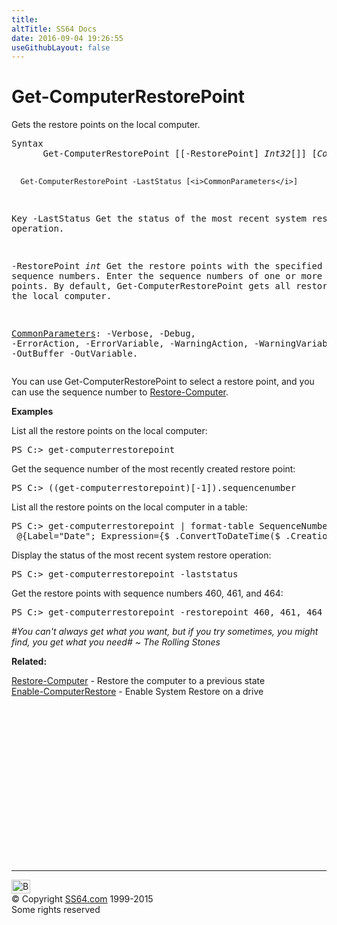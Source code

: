 ```yaml
---
title:
altTitle: SS64 Docs
date: 2016-09-04 19:26:55
useGithubLayout: false
---
```

<!-- #BeginLibraryItem "/Library/head_ps.lbi" --><!-- #EndLibraryItem --><h1>Get-ComputerRestorePoint</h1> 
<p>Gets the restore points on the local computer.</p>
<pre>Syntax
      Get-ComputerRestorePoint [[-RestorePoint] <i>Int32</i>[]] [<i>CommonParameters</i>]
    
      Get-ComputerRestorePoint -LastStatus [<i>CommonParameters</i>]

Key
   -LastStatus
       Get the status of the most recent system restore operation.

   -RestorePoint <i>int</i>
       Get the restore points with the specified sequence numbers.
       Enter the sequence numbers of one or more restore points.
       By default, Get-ComputerRestorePoint gets all restore points on the local computer.

   <a href="common.html">CommonParameters</a>:
       -Verbose, -Debug, -ErrorAction, -ErrorVariable, -WarningAction, -WarningVariable,
       -OutBuffer -OutVariable.</pre>
<p>  You can use  Get-ComputerRestorePoint to select a restore point, and you can use the sequence number to <a href="restore-computer.html">Restore-Computer</a>.</p>
<p><b>Examples</b></p>
<p>List all  the restore points on the local computer:</p>
<pre>PS C:&gt; get-computerrestorepoint</pre>
<p>Get the sequence number of the most recently created restore point:</p>
<pre>PS C:&gt; ((get-computerrestorepoint)[-1]).sequencenumber</pre>
<p>List all the restore points on the local computer in a table:</p>
<pre>PS C:&gt; get-computerrestorepoint | format-table SequenceNumber, _<br> @{Label="Date"; Expression={$_.ConvertToDateTime($_.CreationTime){% raw %}}}{% endraw %}, Description -auto</pre>
<p>Display the status of the most recent system restore operation:</p>
<pre>PS C:&gt; get-computerrestorepoint -laststatus</pre>
<p>Get the restore points with sequence numbers 460, 461, and 464:</p>
<pre>PS C:&gt; get-computerrestorepoint -restorepoint 460, 461, 464</pre>
<p class="quote"><i>#You can't always get what you want, but if you try sometimes, you might find, you get what you need# ~ The Rolling Stones</i></p>
<p><b>Related:</b></p>
<p><a href="restore-computer.html">Restore-Computer</a> - Restore the computer to a previous state<br>
<a href="enable-computerrestore.html">Enable-ComputerRestore</a> - Enable System Restore on a drive</p><!-- #BeginLibraryItem "/Library/foot_ps.lbi" --><p>
<!-- PowerShell300 -->
<ins class="adsbygoogle" style="display:inline-block;width:300px;height:250px" data-ad-client="ca-pub-6140977852749469" data-ad-slot="6253539900"></ins>
<script>
(adsbygoogle = window.adsbygoogle || []).push({});
</script></p>
<hr>
<div id="bl" class="footer"><a href="get-computerrestorepoint.html#"><img src="../images/top.png" width="30" height="22" alt="Back to the Top"></a></div>
<div id="br" class="footer, tagline">© Copyright <a href="http://ss64.com/">SS64.com</a> 1999-2015<br>
Some rights reserved</div><!-- #EndLibraryItem -->

